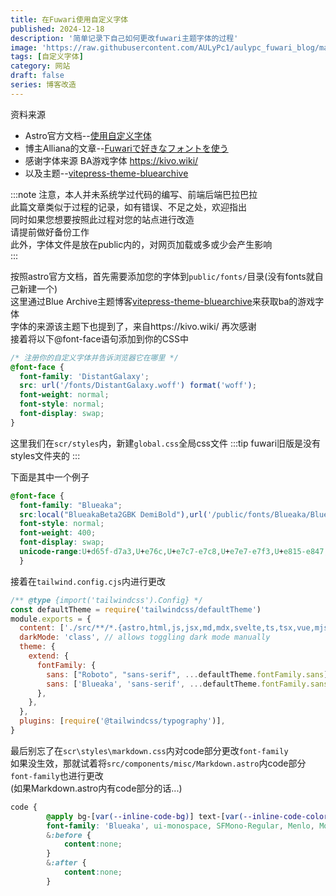 ```yaml
---
title: 在Fuwari使用自定义字体
published: 2024-12-18
description: '简单记录下自己如何更改fuwari主题字体的过程'
image: 'https://raw.githubusercontent.com/AULyPc1/aulypc_fuwari_blog/main/picture/mypic/data/use_custom_fonts_in_fuwari/cover.png'
tags: [自定义字体]
category: 网站
draft: false
series: 博客改造
---
```


资料来源  
- Astro官方文档--[使用自定义字体](https://docs.astro.build/zh-cn/guides/fonts/)  
- 博主Alliana的文章--[Fuwariで好きなフォントを使う](https://ab2m.link/posts/fuwari-customfont/)  
- 感谢字体来源 BA游戏字体 https://kivo.wiki/  
- 以及主题--[vitepress-theme-bluearchive](https://github.com/Alittfre/vitepress-theme-bluearchive)  

:::note
注意，本人并未系统学过代码的编写、前端后端巴拉巴拉  
此篇文章类似于过程的记录，如有错误、不足之处，欢迎指出  
同时如果您想要按照此过程对您的站点进行改造  
请提前做好备份工作  
此外，字体文件是放在public内的，对网页加载或多或少会产生影响  
:::

按照astro官方文档，首先需要添加您的字体到```public/fonts/```目录(没有fonts就自己新建一个)  
这里通过Blue Archive主题博客[vitepress-theme-bluearchive](https://github.com/Alittfre/vitepress-theme-bluearchive)来获取ba的游戏字体  
字体的来源该主题下也提到了，来自https://kivo.wiki/  再次感谢  
接着将以下@font-face语句添加到你的CSS中  

```css
/* 注册你的自定义字体并告诉浏览器它在哪里 */
@font-face {
  font-family: 'DistantGalaxy';
  src: url('/fonts/DistantGalaxy.woff') format('woff');
  font-weight: normal;
  font-style: normal;
  font-display: swap;
}
```
这里我们在```scr/styles```内，新建```global.css```全局css文件
:::tip
fuwari旧版是没有styles文件夹的
:::

下面是其中一个例子  
```css
@font-face {
  font-family: "Blueaka";
  src:local("BlueakaBeta2GBK DemiBold"),url('/public/fonts/Blueaka/Blueaka-a5f72e5b0a3c1e84.woff2') format('woff2');
  font-style: normal;
  font-weight: 400;
  font-display: swap;
  unicode-range:U+d65f-d7a3,U+e76c,U+e7c7-e7c8,U+e7e7-e7f3,U+e815-e847;
  }
```

接着在```tailwind.config.cjs```内进行更改  

```js
/** @type {import('tailwindcss').Config} */
const defaultTheme = require('tailwindcss/defaultTheme')
module.exports = {
  content: ['./src/**/*.{astro,html,js,jsx,md,mdx,svelte,ts,tsx,vue,mjs}'],
  darkMode: 'class', // allows toggling dark mode manually
  theme: {
    extend: {
      fontFamily: {
        sans: ["Roboto", "sans-serif", ...defaultTheme.fontFamily.sans], // [!code --]
        sans: ['Blueaka', 'sans-serif', ...defaultTheme.fontFamily.sans], // [!code ++]
      },
    },
  },
  plugins: [require('@tailwindcss/typography')],
}
```

最后别忘了在```scr\styles\markdown.css```内对code部分更改```font-family```  
如果没生效，那就试着将```src/components/misc/Markdown.astro```内code部分```font-family```也进行更改  
(如果Markdown.astro内有code部分的话...)

```css
code {
        @apply bg-[var(--inline-code-bg)] text-[var(--inline-code-color)] px-1 py-0.5 rounded-md overflow-hidden;
        font-family: 'Blueaka', ui-monospace, SFMono-Regular, Menlo, Monaco, Consolas, Liberation Mono, Courier New, monospace;
        &:before {
            content:none;
        }
        &:after {
            content:none;
        }
```